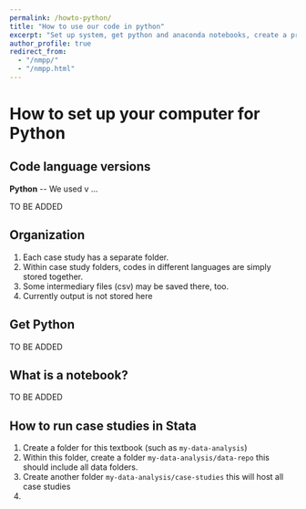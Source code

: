 ```yaml
---
permalink: /howto-python/
title: "How to use our code in python"
excerpt: "Set up system, get python and anaconda notebooks, create a project"
author_profile: true
redirect_from: 
  - "/nmpp/"
  - "/nmpp.html"
---
```


# How to set up your computer for Python

## Code language versions
**Python** -- We used v ...

TO BE ADDED


## Organization
1. Each case study has a separate folder.
2. Within case study folders, codes in different languages are simply stored together. 
3. Some intermediary files (csv) may be saved there, too. 
4. Currently output is not stored here 

## Get Python

TO BE ADDED


## What is a notebook?

TO BE ADDED

## How to run case studies in Stata

1. Create a folder for this textbook (such as `my-data-analysis`)
2. Within this folder, create a folder `my-data-analysis/data-repo` this should include all data folders. 
3. Create another folder  `my-data-analysis/case-studies` this will host all case studies
4. 